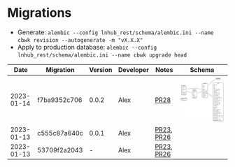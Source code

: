 # Migrations

- Generate: `alembic --config lnhub_rest/schema/alembic.ini --name cbwk revision --autogenerate -m "vX.X.X"`
- Apply to production database: `alembic --config lnhub_rest/schema/alembic.ini --name cbwk upgrade head`

| Date       | Migration    | Version | Developer | Notes                                                                                                            | Schema                                        |
| ---------- | ------------ | ------- | --------- | ---------------------------------------------------------------------------------------------------------------- | --------------------------------------------- |
| 2023-01-14 | f7ba9352c706 | 0.0.2   | Alex      | [PR28](https://github.com/laminlabs/lnhub-rest/pull/28)                                                          | ![](./_schemas/lnhub-schema-f7ba9352c706.svg) |
| 2023-01-13 | c555c87a640c | 0.0.1   | Alex      | [PR23](https://github.com/laminlabs/lnhub-rest/pull/23), [PR26](https://github.com/laminlabs/lnhub-rest/pull/26) |
| 2023-01-13 | 53709f2a2043 | -       | Alex      | [PR23](https://github.com/laminlabs/lnhub-rest/pull/23), [PR26](https://github.com/laminlabs/lnhub-rest/pull/26) |
